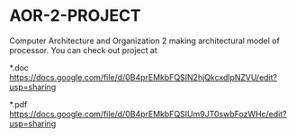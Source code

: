 AOR-2-PROJECT
=============

Computer Architecture and Organization 2 making architectural model of processor.
You can check out project at 

*.doc   https://docs.google.com/file/d/0B4prEMkbFQSIN2hjQkcxdlpNZVU/edit?usp=sharing

*.pdf   https://docs.google.com/file/d/0B4prEMkbFQSIUm9JT0swbFozWHc/edit?usp=sharing
